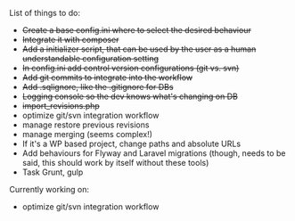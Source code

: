 List of things to do:
* ~~Create a base config.ini where to select the desired behaviour~~
* ~~Integrate it with composer~~
* ~~Add a initializer script, that can be used by the user as a human understandable configuration setting~~
* ~~In config.ini add control version configurations (git vs. svn)~~
* ~~Add git commits to integrate into the workflow~~
* ~~Add .sqlignore, like the .gitignore for DBs~~
* ~~Logging console so the dev knows what's changing on DB~~
* ~~import_revisions.php~~
* optimize git/svn integration workflow
* manage restore previous revisions
* manage merging (seems complex!)
* If it's a WP based project, change paths and absolute URLs
* Add behaviours for Flyway and Laravel migrations (though, needs to be said, this should work by itself without these tools)
* Task Grunt, gulp

Currently working on:
* optimize git/svn integration workflow